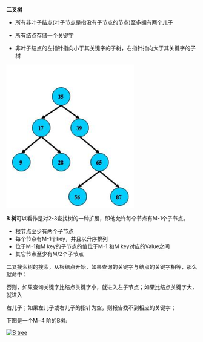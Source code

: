 **二叉树**

* 所有非叶子结点\(叶子节点是指没有子节点的节点\)至多拥有两个儿子

* 所有结点存储一个关键字

* 非叶子结点的左指针指向小于其关键字的子树，右指针指向大于其关键字的子树

![](/assets/btree1.png)

**B 树**可以看作是对2-3查找树的一种扩展，即他允许每个节点有M-1个子节点。

* 根节点至少有两个子节点
* 每个节点有M-1个key，并且以升序排列
* 位于M-1和M key的子节点的值位于M-1 和M key对应的Value之间
* 其它节点至少有M/2个子节点



二叉搜索树的搜索，从根结点开始，如果查询的关键字与结点的关键字相等，那么就命中；

否则，如果查询关键字比结点关键字小，就进入左子节点；如果比结点关键字大，就进入

右儿子；如果左儿子或右儿子的指针为空，则报告找不到相应的关键字；

下图是一个M=4 阶的B树:

[![](https://images0.cnblogs.com/blog/94031/201403/290047064066682.png "B tree")](https://images0.cnblogs.com/blog/94031/201403/290047034539184.png)

